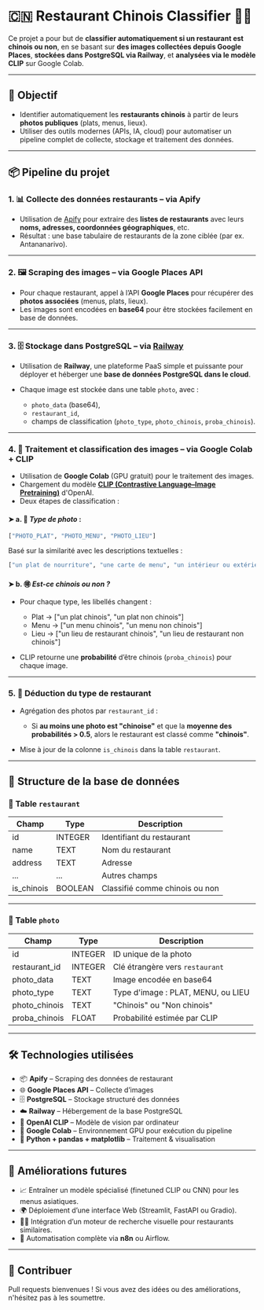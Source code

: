 
# 🇨🇳 Restaurant Chinois Classifier 🍜🍱

Ce projet a pour but de **classifier automatiquement si un restaurant est chinois ou non**, en se basant sur **des images collectées depuis Google Places**, **stockées dans PostgreSQL via Railway**, et **analysées via le modèle CLIP** sur Google Colab.

---

## 🧠 Objectif

* Identifier automatiquement les **restaurants chinois** à partir de leurs **photos publiques** (plats, menus, lieux).
* Utiliser des outils modernes (APIs, IA, cloud) pour automatiser un pipeline complet de collecte, stockage et traitement des données.

---

## 📦 Pipeline du projet

### 1. 📊 **Collecte des données restaurants** – via **Apify**

* Utilisation de [Apify](https://apify.com/) pour extraire des **listes de restaurants** avec leurs **noms, adresses, coordonnées géographiques**, etc.
* Résultat : une base tabulaire de restaurants de la zone ciblée (par ex. Antananarivo).

---

### 2. 🖼️ **Scraping des images** – via **Google Places API**

* Pour chaque restaurant, appel à l’API **Google Places** pour récupérer des **photos associées** (menus, plats, lieux).
* Les images sont encodées en **base64** pour être stockées facilement en base de données.

---

### 3. 🗄️ **Stockage dans PostgreSQL** – via **[Railway](https://railway.app/)**

* Utilisation de **Railway**, une plateforme PaaS simple et puissante pour déployer et héberger une **base de données PostgreSQL dans le cloud**.
* Chaque image est stockée dans une table `photo`, avec :

  * `photo_data` (base64),
  * `restaurant_id`,
  * champs de classification (`photo_type`, `photo_chinois`, `proba_chinois`).

---

### 4. 🧪 **Traitement et classification des images** – via **Google Colab + CLIP**

* Utilisation de **Google Colab** (GPU gratuit) pour le traitement des images.
* Chargement du modèle **[CLIP (Contrastive Language–Image Pretraining)](https://github.com/openai/CLIP)** d'OpenAI.
* Deux étapes de classification :

#### ➤ a. 📸 *Type de photo* :

```python
["PHOTO_PLAT", "PHOTO_MENU", "PHOTO_LIEU"]
```

Basé sur la similarité avec les descriptions textuelles :

```python
["un plat de nourriture", "une carte de menu", "un intérieur ou extérieur de restaurant"]
```

#### ➤ b. 🉐 *Est-ce chinois ou non ?*

* Pour chaque type, les libellés changent :

  * Plat → \["un plat chinois", "un plat non chinois"]
  * Menu → \["un menu chinois", "un menu non chinois"]
  * Lieu → \["un lieu de restaurant chinois", "un lieu de restaurant non chinois"]
* CLIP retourne une **probabilité** d’être chinois (`proba_chinois`) pour chaque image.

---

### 5. 🧾 **Déduction du type de restaurant**

* Agrégation des photos par `restaurant_id` :

  * Si **au moins une photo est "chinoise"** et que la **moyenne des probabilités > 0.5**, alors le restaurant est classé comme **"chinois"**.
* Mise à jour de la colonne `is_chinois` dans la table `restaurant`.

---

## 📂 Structure de la base de données

### 📁 Table `restaurant`

| Champ       | Type    | Description                    |
| ----------- | ------- | ------------------------------ |
| id          | INTEGER | Identifiant du restaurant      |
| name        | TEXT    | Nom du restaurant              |
| address     | TEXT    | Adresse                        |
| ...         | ...     | Autres champs                  |
| is\_chinois | BOOLEAN | Classifié comme chinois ou non |

---

### 📁 Table `photo`

| Champ          | Type    | Description                        |
| -------------- | ------- | ---------------------------------- |
| id             | INTEGER | ID unique de la photo              |
| restaurant\_id | INTEGER | Clé étrangère vers `restaurant`    |
| photo\_data    | TEXT    | Image encodée en base64            |
| photo\_type    | TEXT    | Type d'image : PLAT, MENU, ou LIEU |
| photo\_chinois | TEXT    | "Chinois" ou "Non chinois"         |
| proba\_chinois | FLOAT   | Probabilité estimée par CLIP       |

---

## 🛠️ Technologies utilisées

* 📦 **Apify** – Scraping des données de restaurant
* 🌐 **Google Places API** – Collecte d’images
* 🗄️ **PostgreSQL** – Stockage structuré des données
* ☁️ **Railway** – Hébergement de la base PostgreSQL
* 🧠 **OpenAI CLIP** – Modèle de vision par ordinateur
* 📓 **Google Colab** – Environnement GPU pour exécution du pipeline
* 🐍 **Python + pandas + matplotlib** – Traitement & visualisation

---

## 🔮 Améliorations futures

* 📈 Entraîner un modèle spécialisé (finetuned CLIP ou CNN) pour les menus asiatiques.
* 🌍 Déploiement d’une interface Web (Streamlit, FastAPI ou Gradio).
* 🕵️‍♂️ Intégration d’un moteur de recherche visuelle pour restaurants similaires.
* 🔄 Automatisation complète via **n8n** ou Airflow.

---

## 🤝 Contribuer

Pull requests bienvenues ! Si vous avez des idées ou des améliorations, n'hésitez pas à les soumettre.

